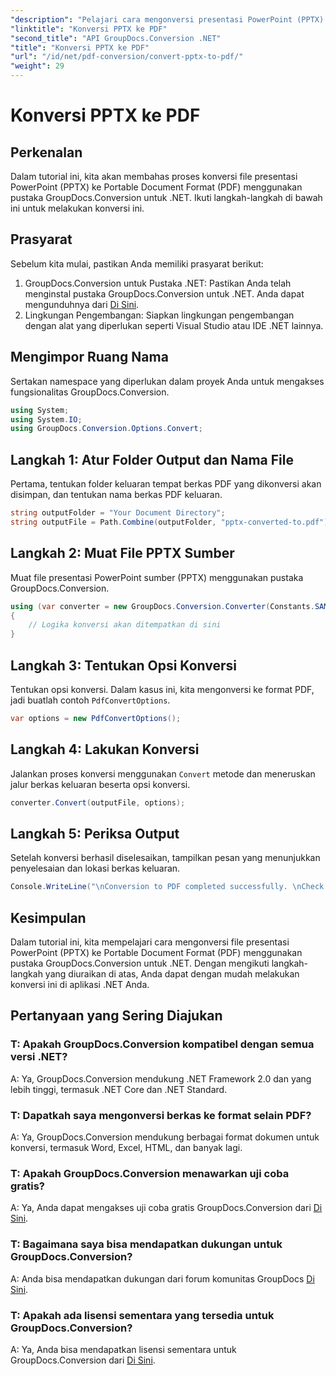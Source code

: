 ```yaml
---
"description": "Pelajari cara mengonversi presentasi PowerPoint (PPTX) ke format PDF menggunakan GroupDocs.Conversion for .NET. Proses konversi mudah dan efisien."
"linktitle": "Konversi PPTX ke PDF"
"second_title": "API GroupDocs.Conversion .NET"
"title": "Konversi PPTX ke PDF"
"url": "/id/net/pdf-conversion/convert-pptx-to-pdf/"
"weight": 29
---
```


# Konversi PPTX ke PDF

## Perkenalan
Dalam tutorial ini, kita akan membahas proses konversi file presentasi PowerPoint (PPTX) ke Portable Document Format (PDF) menggunakan pustaka GroupDocs.Conversion untuk .NET. Ikuti langkah-langkah di bawah ini untuk melakukan konversi ini.
## Prasyarat
Sebelum kita mulai, pastikan Anda memiliki prasyarat berikut:
1. GroupDocs.Conversion untuk Pustaka .NET: Pastikan Anda telah menginstal pustaka GroupDocs.Conversion untuk .NET. Anda dapat mengunduhnya dari [Di Sini](https://releases.groupdocs.com/conversion/net/).
2. Lingkungan Pengembangan: Siapkan lingkungan pengembangan dengan alat yang diperlukan seperti Visual Studio atau IDE .NET lainnya.

## Mengimpor Ruang Nama
Sertakan namespace yang diperlukan dalam proyek Anda untuk mengakses fungsionalitas GroupDocs.Conversion.
```csharp
using System;
using System.IO;
using GroupDocs.Conversion.Options.Convert;
```
## Langkah 1: Atur Folder Output dan Nama File
Pertama, tentukan folder keluaran tempat berkas PDF yang dikonversi akan disimpan, dan tentukan nama berkas PDF keluaran.
```csharp
string outputFolder = "Your Document Directory";
string outputFile = Path.Combine(outputFolder, "pptx-converted-to.pdf");
```
## Langkah 2: Muat File PPTX Sumber
Muat file presentasi PowerPoint sumber (PPTX) menggunakan pustaka GroupDocs.Conversion.
```csharp
using (var converter = new GroupDocs.Conversion.Converter(Constants.SAMPLE_PPTX))
{
    // Logika konversi akan ditempatkan di sini
}
```
## Langkah 3: Tentukan Opsi Konversi
Tentukan opsi konversi. Dalam kasus ini, kita mengonversi ke format PDF, jadi buatlah contoh `PdfConvertOptions`.
```csharp
var options = new PdfConvertOptions();
```
## Langkah 4: Lakukan Konversi
Jalankan proses konversi menggunakan `Convert` metode dan meneruskan jalur berkas keluaran beserta opsi konversi.
```csharp
converter.Convert(outputFile, options);
```
## Langkah 5: Periksa Output
Setelah konversi berhasil diselesaikan, tampilkan pesan yang menunjukkan penyelesaian dan lokasi berkas keluaran.
```csharp
Console.WriteLine("\nConversion to PDF completed successfully. \nCheck output in {0}", outputFolder);
```

## Kesimpulan
Dalam tutorial ini, kita mempelajari cara mengonversi file presentasi PowerPoint (PPTX) ke Portable Document Format (PDF) menggunakan pustaka GroupDocs.Conversion untuk .NET. Dengan mengikuti langkah-langkah yang diuraikan di atas, Anda dapat dengan mudah melakukan konversi ini di aplikasi .NET Anda.
## Pertanyaan yang Sering Diajukan
### T: Apakah GroupDocs.Conversion kompatibel dengan semua versi .NET?
A: Ya, GroupDocs.Conversion mendukung .NET Framework 2.0 dan yang lebih tinggi, termasuk .NET Core dan .NET Standard.
### T: Dapatkah saya mengonversi berkas ke format selain PDF?
A: Ya, GroupDocs.Conversion mendukung berbagai format dokumen untuk konversi, termasuk Word, Excel, HTML, dan banyak lagi.
### T: Apakah GroupDocs.Conversion menawarkan uji coba gratis?
A: Ya, Anda dapat mengakses uji coba gratis GroupDocs.Conversion dari [Di Sini](https://releases.groupdocs.com/).
### T: Bagaimana saya bisa mendapatkan dukungan untuk GroupDocs.Conversion?
A: Anda bisa mendapatkan dukungan dari forum komunitas GroupDocs [Di Sini](https://forum.groupdocs.com/c/conversion/11).
### T: Apakah ada lisensi sementara yang tersedia untuk GroupDocs.Conversion?
A: Ya, Anda bisa mendapatkan lisensi sementara untuk GroupDocs.Conversion dari [Di Sini](https://purchase.groupdocs.com/temporary-license/).